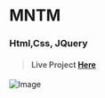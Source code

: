 # MNTM

### Html,Css, JQuery

> #### Live Project [Here](https://mntm.vercel.app/)

![Image](https://i.ibb.co/T14vvcZ/image.png)
